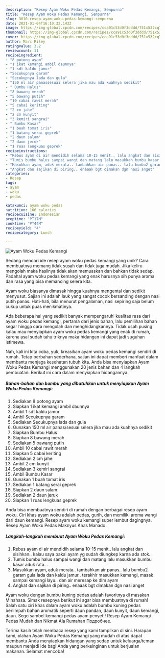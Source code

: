 ```yaml
---
description: "Resep Ayam Woku Pedas Kemangi, Sempurna"
title: "Resep Ayam Woku Pedas Kemangi, Sempurna"
slug: 3010-resep-ayam-woku-pedas-kemangi-sempurna
date: 2021-01-04T16:10:32.143Z
image: https://img-global.cpcdn.com/recipes/cca91c53d0f3dddd/751x532cq70/ayam-woku-pedas-kemangi-foto-resep-utama.jpg
thumbnail: https://img-global.cpcdn.com/recipes/cca91c53d0f3dddd/751x532cq70/ayam-woku-pedas-kemangi-foto-resep-utama.jpg
cover: https://img-global.cpcdn.com/recipes/cca91c53d0f3dddd/751x532cq70/ayam-woku-pedas-kemangi-foto-resep-utama.jpg
author: Marc Riley
ratingvalue: 3.2
reviewcount: 11
recipeingredient:
- "8 potong ayam"
- "1 ikat kemangi ambil daunnya"
- "1 sdt kaldu jamur"
- "Secukupnya garam"
- "Secukupnya lada dan gula"
- "150 ml air panassesuai selera jika mau ada kuahnya sedikit"
- " Bumbu Halus"
- "8 bawang merah"
- "5 bawang putih"
- "10 cabai rawit merah"
- "5 cabai keriting"
- "2 cm jahe"
- "2 cm kunyit"
- "3 kemiri sangrai"
- " Bumbu Kasar"
- "1 buah tomat iris"
- "1 batang serai geprek"
- "2 daun salam"
- "2 daun jeruk"
- "1 ruas lengkuas geprek"
recipeinstructions:
- "Rebus ayam di air mendidih selama 10-15 menit.. lalu angkat dan sisihkan.. kalau saya pakai ayam yg sudah diungkep karna ada stok.."
- "Tumis bumbu halus sampai wangi dan matang lalu masukkan bumbu kasar aduk rata..."
- "Masukkan ayam, aduk merata.. tambahkan air panas.. lalu bumbu2 garam gula lada dan kaldu jamur.. terakhir masukkan kemangi, masak sampai kemangi layu.. dan air meresap ke dlm ayam"
- "Angkat dan sajikan di piring.. enaaak bgt dimakan dgn nasi anget"
categories:
- Resep
tags:
- ayam
- woku
- pedas

katakunci: ayam woku pedas 
nutrition: 166 calories
recipecuisine: Indonesian
preptime: "PT17M"
cooktime: "PT44M"
recipeyield: "4"
recipecategory: Lunch

---
```



![Ayam Woku Pedas Kemangi](https://img-global.cpcdn.com/recipes/cca91c53d0f3dddd/751x532cq70/ayam-woku-pedas-kemangi-foto-resep-utama.jpg)

Sedang mencari ide resep ayam woku pedas kemangi yang unik? Cara membuatnya memang tidak susah dan tidak juga mudah. Jika keliru mengolah maka hasilnya tidak akan memuaskan dan bahkan tidak sedap. Padahal ayam woku pedas kemangi yang enak harusnya sih punya aroma dan rasa yang bisa memancing selera kita.

Ayam woku biasanya dimasak hingga kuahnya mengental dan sedikit menyusut. Sajian ini adalah lauk yang sangat cocok bersanding dengan nasi putih panas. Hati-hati, bila menurut pengalaman, nasi sepiring saja belum cukup untuk puas menikmatinya.

Ada beberapa hal yang sedikit banyak mempengaruhi kualitas rasa dari ayam woku pedas kemangi, pertama dari jenis bahan, lalu pemilihan bahan segar hingga cara mengolah dan menghidangkannya. Tidak usah pusing kalau mau menyiapkan ayam woku pedas kemangi yang enak di rumah, karena asal sudah tahu triknya maka hidangan ini dapat jadi suguhan istimewa.


Nah, kali ini kita coba, yuk, kreasikan ayam woku pedas kemangi sendiri di rumah. Tetap berbahan sederhana, sajian ini dapat memberi manfaat dalam membantu menjaga kesehatan tubuh kita. Anda bisa menyiapkan Ayam Woku Pedas Kemangi menggunakan 20 jenis bahan dan 4 langkah pembuatan. Berikut ini cara dalam menyiapkan hidangannya.

<!--inarticleads1-->

##### Bahan-bahan dan bumbu yang dibutuhkan untuk menyiapkan Ayam Woku Pedas Kemangi:

1. Sediakan 8 potong ayam
1. Siapkan 1 ikat kemangi ambil daunnya
1. Ambil 1 sdt kaldu jamur
1. Ambil Secukupnya garam
1. Sediakan Secukupnya lada dan gula
1. Gunakan 150 ml air panas/sesuai selera jika mau ada kuahnya sedikit
1. Siapkan  Bumbu Halus
1. Siapkan 8 bawang merah
1. Sediakan 5 bawang putih
1. Ambil 10 cabai rawit merah
1. Siapkan 5 cabai keriting
1. Sediakan 2 cm jahe
1. Ambil 2 cm kunyit
1. Sediakan 3 kemiri sangrai
1. Ambil  Bumbu Kasar
1. Gunakan 1 buah tomat iris
1. Sediakan 1 batang serai geprek
1. Siapkan 2 daun salam
1. Sediakan 2 daun jeruk
1. Siapkan 1 ruas lengkuas geprek


Anda bisa membuatnya sendiri di rumah dengan berbagai resep ayam woku. Ciri khas ayam woku adalah pedas, gurih, dan memiliki aroma wangi dari daun kemangi. Resep ayam woku kemangi super lembut dagingnya. Resep Ayam Woku Pedas Maknyus Khas Manado. 

<!--inarticleads2-->

##### Langkah-langkah membuat Ayam Woku Pedas Kemangi:

1. Rebus ayam di air mendidih selama 10-15 menit.. lalu angkat dan sisihkan.. kalau saya pakai ayam yg sudah diungkep karna ada stok..
1. Tumis bumbu halus sampai wangi dan matang lalu masukkan bumbu kasar aduk rata...
1. Masukkan ayam, aduk merata.. tambahkan air panas.. lalu bumbu2 garam gula lada dan kaldu jamur.. terakhir masukkan kemangi, masak sampai kemangi layu.. dan air meresap ke dlm ayam
1. Angkat dan sajikan di piring.. enaaak bgt dimakan dgn nasi anget


Ayam woku dengan bumbu kuning pedas adalah favoritnya di masakan Minahasa. Simak resepnya berikut ini agar bisa membuatnya di rumah! Salah satu ciri khas dalam ayam woku adalah bumbu kuning pedas berlimpah bahan aromatik seperti daun pandan, daun kunyit, daun kemangi, daun. Sego sambel kemangi pedas ayam penyet!! Resep Ayam Kemangi Pedas Mudah dan Nikmat Ala Rumahan Подробнее. 

Terima kasih telah membaca resep yang kami tampilkan di sini. Harapan kami, olahan Ayam Woku Pedas Kemangi yang mudah di atas dapat membantu Anda menyiapkan hidangan yang sedap untuk keluarga/teman maupun menjadi ide bagi Anda yang berkeinginan untuk berjualan makanan. Selamat mencoba!
